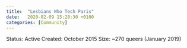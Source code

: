 ```yaml
---
title:  "Lesbians Who Tech Paris"
date:   2020-02-09 15:28:30 +0100
categories: [Community]
---
```

Status: Active
Created: October 2015
Size: ~270 queers (January 2019)
